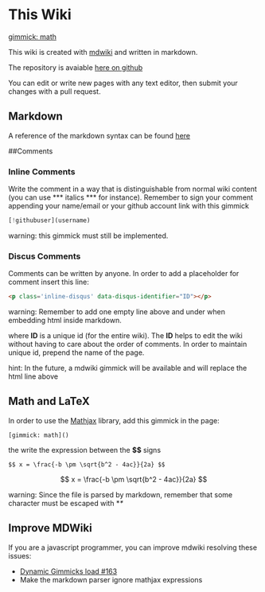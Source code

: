 # This Wiki 

[gimmick: math]()

This wiki is created with [mdwiki](http://dynalon.github.io/mdwiki/#!index.md) and written in markdown.

The repository is avaiable [here on github](https://github.com/team-diana/team-diana.github.io)

You can edit or write new pages with any text editor, then submit your changes with a pull request.

## Markdown

A reference of the markdown syntax can be found [here](http://daringfireball.net/projects/markdown/syntax)

##Comments


### Inline Comments
Write the comment in a way that is distinguishable from normal wiki content (you can use *** italics *** for instance).
Remember to sign your comment appending your name/email or your github account link with this gimmick

```javascript
[!githubuser](username)
```

warning: this gimmick must still be implemented.

### Discus Comments

<p class='inline-disqus' data-disqus-identifier="this_wiki-1"></p>
Comments can be written by anyone. In order to add a placeholder for comment insert this line:

```html
<p class='inline-disqus' data-disqus-identifier="ID"></p>
```

warning: Remember to add one empty line above and under when embedding html inside markdown.

where __ID__ is a unique id (for the entire wiki). The __ID__ helps to edit the wiki without having to
care about the order of comments. In order to maintain unique id, prepend the name of the page.

hint: In the future, a mdwiki gimmick will be available and will replace the html line above

## Math and LaTeX

In order to use the [Mathjax](http://www.mathjax.org/) library, add this gimmick in the page:

```
[gimmick: math]()
```

the write the expression between the **$$** signs

```
$$ x = \frac{-b \pm \sqrt{b^2 - 4ac}}{2a} $$
```

$$ x = \frac{-b \pm \sqrt{b^2 - 4ac}}{2a} $$

warning: Since the file is parsed by markdown, remember that some character must be escaped with **\**

## Improve MDWiki

If you are a javascript programmer, you can improve mdwiki resolving these issues:

- [Dynamic Gimmicks load #163](https://github.com/Dynalon/mdwiki/issues/163)
- Make the markdown parser ignore mathjax expressions



